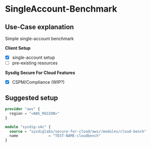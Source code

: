 # SingleAccount-Benchmark

## Use-Case explanation

Simple single-account benchmark

**Client Setup**

- [X] single-account setup
- [ ] pre-existing resources

**Sysdig Secure For Cloud Features**

- [X] CSPM/Compliance (WIP?)

## Suggested setup

```terraform
provider "aws" {
  region = "<AWS_REGION>"
}

module "sysdig-s4c" {
  source = "sysdiglabs/secure-for-cloud/aws//modules/cloud-bench"
  name              = "TEST-NAME-cloudbench"
}
```
